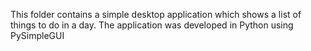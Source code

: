 This folder contains a simple desktop application which shows a list of things to do in a day. The application was developed in Python using PySimpleGUI
